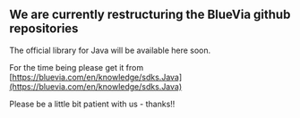## We are currently restructuring the BlueVia github repositories

The official library for Java will be available here soon.

For the time being please get it from [https://bluevia.com/en/knowledge/sdks.Java](https://bluevia.com/en/knowledge/sdks.Java)

Please be a little bit patient with us - thanks!!

 
